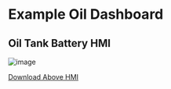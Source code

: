 # Example Oil Dashboard

## Oil Tank Battery HMI
![image](https://user-images.githubusercontent.com/115479407/217885338-55df6a5e-7763-4104-8f8a-918cdf989ada.png)

[Download Above HMI](https://github.com/TreyLav7/onping-templates/blob/main/industry/oil/OilTankBatteryHMI.dhall)

